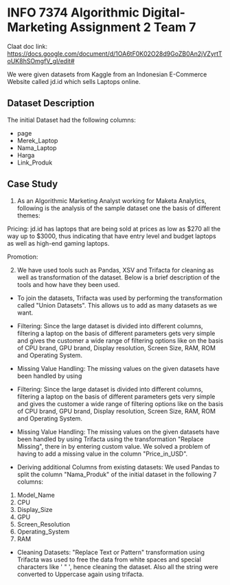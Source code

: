 # INFO 7374 Algorithmic Digital-Marketing Assignment 2 Team 7

Claat doc link: https://docs.google.com/document/d/1OA6tF0K02O28d9GoZB0An2jVZyrtToUK8hSOmgfV_gI/edit#

We were given datasets from Kaggle from an Indonesian E-Commerce Website called jd.id which sells Laptops online.

## Dataset Description

The initial Dataset had the following columns:

* page
* Merek_Laptop
* Nama_Laptop
* Harga
* Link_Produk


## Case Study

1. As an Algorithmic Marketing Analyst working for Maketa Analytics, following is the analysis of the sample dataset one the basis of different themes:

Pricing: jd.id has laptops that are being sold at prices as low as $270 all the way up to $3000, thus indicating that have entry level and budget laptops as well as high-end gaming laptops.

Promotion:

2. We have used tools such as Pandas, XSV and Trifacta for cleaning as well as transformation of the dataset. Below is a brief description of the tools and how have they been used.

* To join the datasets, Trifacta was used by performing the transformation called "Union Datasets". This allows us to add as many datasets as we want.

* Filtering: Since the large dataset is divided into different columns, filtering a laptop on the basis of different parameters gets very simple and gives the customer a wide range of filtering options like on the basis of CPU brand, GPU brand, Display resolution, Screen Size, RAM, ROM and Operating System.

* Missing Value Handling: The missing values on the given datasets have been handled by using

* Filtering: Since the large dataset is divided into different columns, filtering a laptop on the basis of different parameters gets very simple and gives the customer a wide range of filtering options like on the basis of CPU brand, GPU brand, Display resolution, Screen Size, RAM, ROM and Operating System.

* Missing Value Handling: The missing values on the given datasets have been handled by using Trifacta using the transformation "Replace Missing", there in by entering custom value. We solved a problem of having to add a missing value in the column "Price_in_USD".

* Deriving additional Columns from existing datasets: We used Pandas to split the column "Nama_Produk" of the initial dataset in the following 7 columns:

1. Model_Name
2. CPU
3. Display_Size
4. GPU
5. Screen_Resolution
6. Operating_System
7. RAM

* Cleaning Datasets: "Replace Text or Pattern" transformation using Trifacta was used to free the data from white spaces and special characters like ' " ', hence cleaning the dataset. Also all the string were converted to Uppercase again using trifacta.

